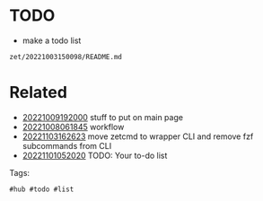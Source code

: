# TODO

- make a todo list

` zet/20221003150098/README.md `

# Related

- [20221009192000](/zet/20221009192000/README.md) stuff to put on main page
- [20221008061845](/zet/20221008061845/README.md) workflow
- [20221103162623](/zet/20221103162623/README.md) move zetcmd to wrapper CLI and remove fzf subcommands from CLI
- [20221101052020](/zet/20221101052020/README.md) TODO: Your to-do list

Tags:

    #hub #todo #list
